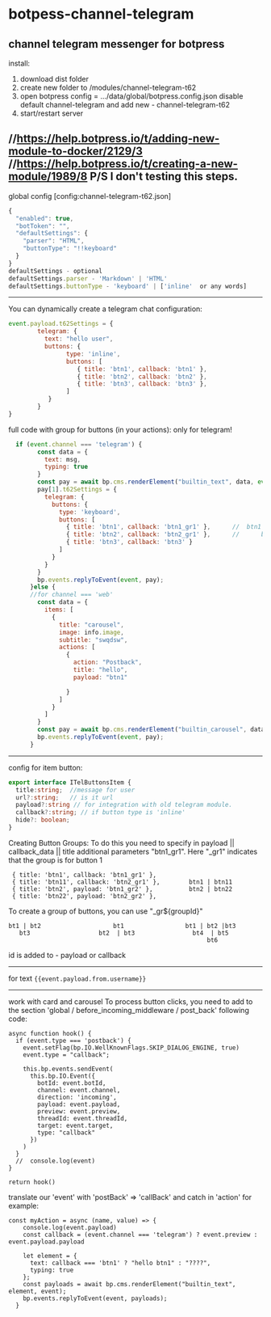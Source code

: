 # botpess-channel-telegram
channel telegram messenger for botpress
----------
install:
1. download dist folder
2. create new folder to /modules/channel-telegram-t62
3. open botpress config = .../data/global/botpress.config.json 
disable default channel-telegram and add new - channel-telegram-t62
4. start/restart server

//https://help.botpress.io/t/adding-new-module-to-docker/2129/3
//https://help.botpress.io/t/creating-a-new-module/1989/8
P/S I don't testing this steps.
----------

global config [config:channel-telegram-t62.json]
```js
{
  "enabled": true,
  "botToken": "",
  "defaultSettings": {
    "parser": "HTML",
    "buttonType": "!!keyboard"
  }
}
defaultSettings - optional
defaultSettings.parser - 'Markdown' | 'HTML'
defaultSettings.buttonType - 'keyboard' | ['inline'  or any words]
```

-------------------

You can dynamically create a telegram chat configuration:

```js
event.payload.t62Settings = {
        telegram: {
          text: "hello user",
          buttons: {
                type: 'inline',
                buttons: [
                   { title: 'btn1', callback: 'btn1' },
                   { title: 'btn2', callback: 'btn2' },
                   { title: 'btn3', callback: 'btn3' },
                ]
           }
        }
}
```
full code with group for buttons (in your actions):
only for telegram!
```js
  if (event.channel === 'telegram') {
        const data = {
          text: msg,
          typing: true
        }
        const pay = await bp.cms.renderElement("builtin_text", data, event);
        pay[1].t62Settings = {
          telegram: {
            buttons: {
              type: 'keyboard',
              buttons: [
                { title: 'btn1', callback: 'btn1_gr1' },      //  btn1 | btn2
                { title: 'btn2', callback: 'btn2_gr1' },      //      btn3
                { title: 'btn3', callback: 'btn3' }
              ]
            }
          }
        }
        bp.events.replyToEvent(event, pay);
      }else {
      //for channel === 'web'
        const data = {
          items: [
            {
              title: "carousel",
              image: info.image,
              subtitle: "swqdsw",
              actions: [
                {
                  action: "Postback",
                  title: "hello",
                  payload: "btn1"

                }
              ]
            }
          ]
        }
        const pay = await bp.cms.renderElement("builtin_carousel", data, event);
        bp.events.replyToEvent(event, pay);
      }
```

---------
config for item button:
```ts
export interface ITelButtonsItem {
  title:string;  //message for user
  url?:string;   // is it url
  payload?:string // for integration with old telegram module.
  callback?:string; // if button type is 'inline'
  hide?: boolean;
}
```
Creating Button Groups:
To do this you need to specify in payload || callback_data || title
additional parameters "btn1_gr1". Here "_gr1" indicates that the group is for button 1
```
 { title: 'btn1', callback: 'btn1_gr1' },
 { title: 'btn11', callback: 'btn2_gr1' },        btn1 | btn11
 { title: 'btn2', payload: 'btn1_gr2' },          btn2 | btn22
 { title: 'btn22', payload: 'btn2_gr2' },
```
To create a group of buttons, you can use "_gr${groupId}"
```
bt1 | bt2                    bt1                 bt1 | bt2 |bt3
   bt3                   bt2  | bt3                bt4  | bt5
                                                       bt6
```
id is added to - payload or callback

--------- 
for text 
`
{{event.payload.from.username}}
`

----------
work with card and carousel
To process button clicks, you need to add to the section 'global / before_incoming_middleware / post_back'
following code:
  ```
  async function hook() {
    if (event.type === 'postback') {
      event.setFlag(bp.IO.WellKnownFlags.SKIP_DIALOG_ENGINE, true)
      event.type = "callback";

      this.bp.events.sendEvent(
        this.bp.IO.Event({
          botId: event.botId,
          channel: event.channel,
          direction: 'incoming',
          payload: event.payload,
          preview: event.preview,
          threadId: event.threadId,
          target: event.target,
          type: "callback"
        })
      )
    }
    //  console.log(event)
  }

  return hook()
  ```
translate our 'event' with 'postBack' => 'callBack' and catch in 'action'
for example:
```
const myAction = async (name, value) => {
    console.log(event.payload)
    const callback = (event.channel === 'telegram') ? event.preview : event.payload.payload

    let element = {
      text: callback === 'btn1' ? "hello btn1" : "????",
      typing: true
    };
    const payloads = await bp.cms.renderElement("builtin_text", element, event);
    bp.events.replyToEvent(event, payloads);
  }
```
